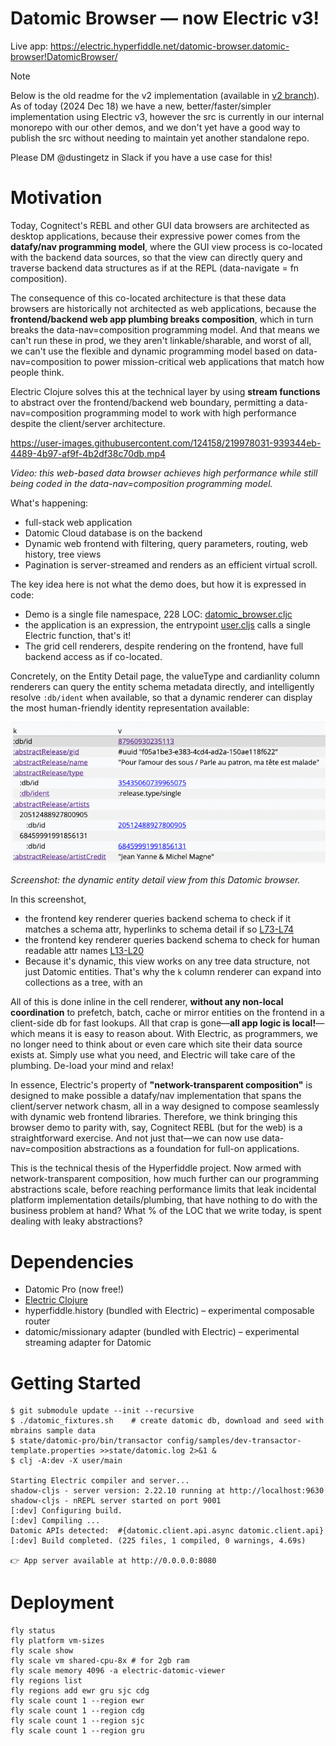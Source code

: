 # Datomic Browser — now Electric v3!

Live app: https://electric.hyperfiddle.net/datomic-browser.datomic-browser!DatomicBrowser/

> [!NOTE]
> Below is the old readme for the v2 implementation (available in [v2 branch](https://github.com/hyperfiddle/electric-datomic-browser/tree/v2)). As of today (2024 Dec 18) we have a new, better/faster/simpler implementation using Electric v3, however the src is currently in our internal monorepo with our other demos, and we don't yet have a good way to publish the src without needing to maintain yet another standalone repo.
> 
> Please DM @dustingetz in Slack if you have a use case for this!

# Motivation

Today, Cognitect's REBL and other GUI data browsers are architected as desktop applications, because their expressive power comes from the **datafy/nav programming model**, where the GUI view process is co-located with the backend data sources, so that the view can directly query and traverse backend data structures as if at the REPL (data-navigate = fn composition). 

The consequence of this co-located architecture is that these data browsers are historically not architected as web applications, because the **frontend/backend web app plumbing breaks composition**, which in turn breaks the data-nav=composition programming model. And that means we can't run these in prod, we they aren't linkable/sharable, and worst of all, we can't use the flexible and dynamic programming model based on data-nav=composition to power mission-critical web applications that match how people think.

Electric Clojure solves this at the technical layer by using **stream functions** to abstract over the frontend/backend web boundary, permitting a data-nav=composition programming model to work with high performance despite the client/server architecture.

https://user-images.githubusercontent.com/124158/219978031-939344eb-4489-4b97-af9f-4b2df38c70db.mp4

*Video: this web-based data browser achieves high performance while still being coded in the data-nav=composition programming model.*

What's happening:

* full-stack web application
* Datomic Cloud database is on the backend
* Dynamic web frontend with filtering, query parameters, routing, web history, tree views
* Pagination is server-streamed and renders as an efficient virtual scroll.

The key idea here is not what the demo does, but how it is expressed in code:

* Demo is a single file namespace, 228 LOC: [datomic_browser.cljc](https://github.com/hyperfiddle/electric-datomic-browser/blob/main/src/app/datomic_browser.cljc)
* the application is an expression, the entrypoint [user.cljs](https://github.com/hyperfiddle/electric-datomic-browser/blob/7617d72a34a68223459e2691299bd46283cd334d/src/user.cljs#L9) calls a single Electric function, that's it!
* The grid cell renderers, despite rendering on the frontend, have full backend access as if co-located. 

Concretely, on the Entity Detail page, the valueType and cardianlity column renderers can query the entity schema metadata directly, and intelligently resolve `:db/ident` when available, so that a dynamic renderer can display the most human-friendly identity representation available:

![](docs/20230409-datomic-browser-format-entity-dynamic.png)

*Screenshot: the dynamic entity detail view from this Datomic browser.*

In this screenshot,
* the frontend key renderer queries backend schema to check if it matches a schema attr, hyperlinks to schema detail if so [L73-L74](https://github.com/hyperfiddle/electric-datomic-browser/blob/7617d72a34a68223459e2691299bd46283cd334d/src/app/datomic_browser.cljc#L73-L74)
* the frontend key renderer queries backend schema to check for human readable attr names [L13-L20](https://github.com/hyperfiddle/electric/blob/a1907db5b77931f777205b0fb6b15722154435d8/src/contrib/datomic_contrib.clj#L13-L20)
* Because it's dynamic, this view works on any tree data structure, not just Datomic entities. That's why the `k` column renderer can expand into collections as a tree, with an 

All of this is done inline in the cell renderer, **without any non-local coordination** to prefetch, batch, cache or mirror entities on the frontend in a client-side db for fast lookups. All that crap is gone—**all app logic is local!**—which means it is easy to reason about. With Electric, as programmers, we no longer need to think about or even care which site their data source exists at. Simply use what you need, and Electric will take care of the plumbing. De-load your mind and relax!

In essence, Electric's property of **"network-transparent composition"** is designed to make possible a datafy/nav implementation that spans the client/server network chasm, all in a way designed to compose seamlessly with dynamic web frontend libraries. Therefore, we think bringing this browser demo to parity with, say, Cognitect REBL (but for the web) is a straightforward exercise. And not just that—we can now use data-nav=composition abstractions as a foundation for full-on applications.

This is the technical thesis of the Hyperfiddle project. Now armed with network-transparent composition, how much further can our programming abstractions scale, before reaching performance limits that leak incidental platform implementation details/plumbing, that have nothing to do with the business problem at hand? What % of the LOC that we write today, is spent dealing with leaky abstractions?

# Dependencies

* Datomic Pro (now free!)
* [Electric Clojure](https://github.com/hyperfiddle/electric)
* hyperfiddle.history (bundled with Electric) – experimental composable router
* datomic/missionary adapter (bundled with Electric) – experimental streaming adapter for Datomic

# Getting Started

```
$ git submodule update --init --recursive
$ ./datomic_fixtures.sh    # create datomic db, download and seed with mbrains sample data
$ state/datomic-pro/bin/transactor config/samples/dev-transactor-template.properties >>state/datomic.log 2>&1 &
$ clj -A:dev -X user/main

Starting Electric compiler and server...
shadow-cljs - server version: 2.22.10 running at http://localhost:9630
shadow-cljs - nREPL server started on port 9001
[:dev] Configuring build.
[:dev] Compiling ...
Datomic APIs detected:  #{datomic.client.api.async datomic.client.api}
[:dev] Build completed. (225 files, 1 compiled, 0 warnings, 4.69s)

👉 App server available at http://0.0.0.0:8080
```

# Deployment

```
fly status
fly platform vm-sizes
fly scale show
fly scale vm shared-cpu-8x # for 2gb ram
fly scale memory 4096 -a electric-datomic-viewer
fly regions list
fly regions add ewr gru sjc cdg
fly scale count 1 --region ewr
fly scale count 1 --region cdg
fly scale count 1 --region sjc
fly scale count 1 --region gru
```
